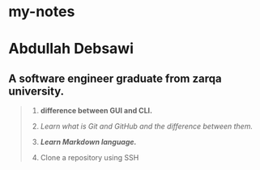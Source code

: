 # my-notes

#  Abdullah Debsawi

## A software engineer graduate from zarqa university.

 >1. **difference between GUI and CLI.**
>
 >2. *Learn what is Git and GitHub and the difference between them.*
>
>3. ***Learn Markdown language.***
>
>4. Clone a repository using SSH